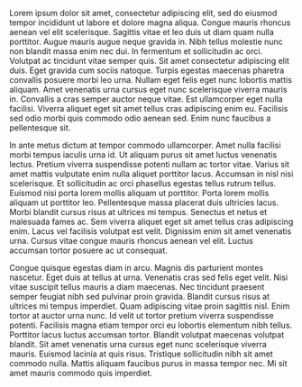 ---
---
Lorem ipsum dolor sit amet, consectetur adipiscing elit, sed do eiusmod tempor incididunt ut labore et dolore magna aliqua. Congue mauris rhoncus aenean vel elit scelerisque. Sagittis vitae et leo duis ut diam quam nulla porttitor. Augue mauris augue neque gravida in. Nibh tellus molestie nunc non blandit massa enim nec dui. In fermentum et sollicitudin ac orci. Volutpat ac tincidunt vitae semper quis. Sit amet consectetur adipiscing elit duis. Eget gravida cum sociis natoque. Turpis egestas maecenas pharetra convallis posuere morbi leo urna. Nullam eget felis eget nunc lobortis mattis aliquam. Amet venenatis urna cursus eget nunc scelerisque viverra mauris in. Convallis a cras semper auctor neque vitae. Est ullamcorper eget nulla facilisi. Viverra aliquet eget sit amet tellus cras adipiscing enim eu. Facilisis sed odio morbi quis commodo odio aenean sed. Enim nunc faucibus a pellentesque sit.

In ante metus dictum at tempor commodo ullamcorper. Amet nulla facilisi morbi tempus iaculis urna id. Ut aliquam purus sit amet luctus venenatis lectus. Pretium viverra suspendisse potenti nullam ac tortor vitae. Varius sit amet mattis vulputate enim nulla aliquet porttitor lacus. Accumsan in nisl nisi scelerisque. Et sollicitudin ac orci phasellus egestas tellus rutrum tellus. Euismod nisi porta lorem mollis aliquam ut porttitor. Porta lorem mollis aliquam ut porttitor leo. Pellentesque massa placerat duis ultricies lacus. Morbi blandit cursus risus at ultrices mi tempus. Senectus et netus et malesuada fames ac. Sem viverra aliquet eget sit amet tellus cras adipiscing enim. Lacus vel facilisis volutpat est velit. Dignissim enim sit amet venenatis urna. Cursus vitae congue mauris rhoncus aenean vel elit. Luctus accumsan tortor posuere ac ut consequat.

Congue quisque egestas diam in arcu. Magnis dis parturient montes nascetur. Eget duis at tellus at urna. Venenatis cras sed felis eget velit. Nisi vitae suscipit tellus mauris a diam maecenas. Nec tincidunt praesent semper feugiat nibh sed pulvinar proin gravida. Blandit cursus risus at ultrices mi tempus imperdiet. Quam adipiscing vitae proin sagittis nisl. Enim tortor at auctor urna nunc. Id velit ut tortor pretium viverra suspendisse potenti. Facilisis magna etiam tempor orci eu lobortis elementum nibh tellus. Porttitor lacus luctus accumsan tortor. Blandit volutpat maecenas volutpat blandit. Sit amet venenatis urna cursus eget nunc scelerisque viverra mauris. Euismod lacinia at quis risus. Tristique sollicitudin nibh sit amet commodo nulla. Mattis aliquam faucibus purus in massa tempor nec. Mi sit amet mauris commodo quis imperdiet.
